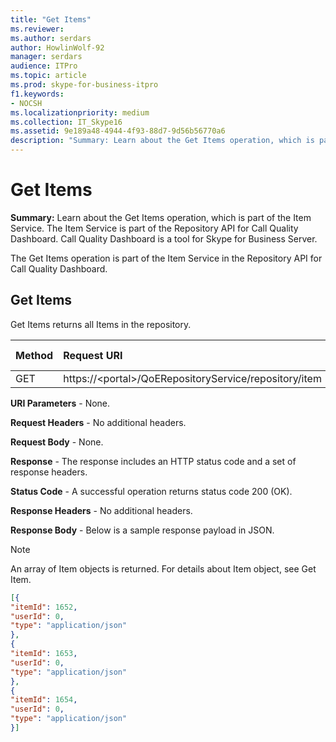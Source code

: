 ```yaml
---
title: "Get Items"
ms.reviewer: 
ms.author: serdars
author: HowlinWolf-92
manager: serdars
audience: ITPro
ms.topic: article
ms.prod: skype-for-business-itpro
f1.keywords:
- NOCSH
ms.localizationpriority: medium
ms.collection: IT_Skype16
ms.assetid: 9e189a48-4944-4f93-88d7-9d56b56770a6
description: "Summary: Learn about the Get Items operation, which is part of the Item Service. The Item Service is part of the Repository API for Call Quality Dashboard. Call Quality Dashboard is a tool for Skype for Business Server."
---
```


# Get Items
 
**Summary:** Learn about the Get Items operation, which is part of the Item Service. The Item Service is part of the Repository API for Call Quality Dashboard. Call Quality Dashboard is a tool for Skype for Business Server.
  
The Get Items operation is part of the Item Service in the Repository API for Call Quality Dashboard.
  
## Get Items

Get Items returns all Items in the repository.
  
|**Method**|**Request URI**|**HTTP Version**|
|:-----|:-----|:-----|
|GET  <br/> |https://\<portal\>/QoERepositoryService/repository/item  <br/> |HTTP/1.1  <br/> |
   
 **URI Parameters** - None.
  
 **Request Headers** - No additional headers.
  
 **Request Body** - None.
  
 **Response** - The response includes an HTTP status code and a set of response headers.
  
 **Status Code** - A successful operation returns status code 200 (OK).
  
 **Response Headers** - No additional headers.
  
 **Response Body** - Below is a sample response payload in JSON.
  
> [!NOTE]
> An array of Item objects is returned. For details about Item object, see Get Item. 
  
```json
[{
"itemId": 1652,
"userId": 0,
"type": "application/json"
},
{
"itemId": 1653,
"userId": 0,
"type": "application/json"
},
{
"itemId": 1654,
"userId": 0,
"type": "application/json"
}]
```
